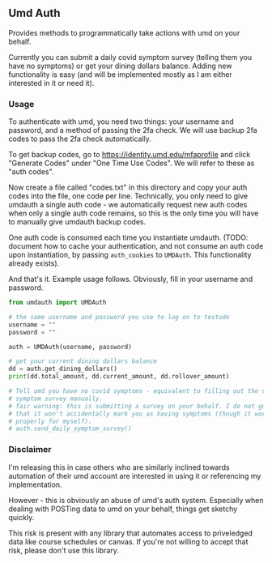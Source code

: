 ## Umd Auth

Provides methods to programmatically take actions with umd on your behalf.

Currently you can submit a daily covid symptom survey (telling them you have no symptoms) or get your dining dollars balance. Adding new functionality is easy (and will be implemented mostly as I am either interested in it or need it).

### Usage

To authenticate with umd, you need two things: your username and password, and a method of passing the 2fa check. We will use backup 2fa codes to pass the 2fa check automatically.

To get backup codes, go to <https://identity.umd.edu/mfaprofile> and click "Generate Codes" under "One Time Use Codes". We will refer to these as "auth codes".

Now create a file called "codes.txt" in this directory and copy your auth codes into the file, one code per line. Technically, you only need to give umdauth a single auth code - we automatically request new auth codes when only a single auth code remains, so this is the only time you will have to manually give umdauth backup codes.

One auth code is consumed each time you instantiate umdauth.
(TODO: document how to cache your authentication, and not consume an auth code upon instantiation, by passing `auth_cookies` to `UMDAuth`. This functionality already exists).

And that's it. Example usage follows. Obviously, fill in your username and password.

```python
from umdauth import UMDAuth

# the same username and password you use to log on to testudo
username = ""
password = ""

auth = UMDAuth(username, password)

# get your current dining dollars balance
dd = auth.get_dining_dollars()
print(dd.total_amount, dd.current_amount, dd.rollover_amount)

# Tell umd you have no covid symptoms - equivalent to filling out the daily
# symptom survey manually.
# fair warning: this is submitting a survey on your behalf. I do not guarantee
# that it won't accidentally mark you as having symptoms (though it works
# properly for myself).
# auth.send_daily_symptom_survey()
```

### Disclaimer

I'm releasing this in case others who are similarly inclined towards automation of their umd account are interested in using it or referencing my implementation.

However - this is obviously an abuse of umd's auth system. Especially when dealing with POSTing data to umd on your behalf, things get sketchy quickly.

This risk is present with any library that automates access to priveledged data like course schedules or canvas. If you're not willing to accept that risk, please don't use this library.
